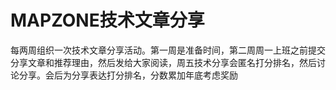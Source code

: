 # MAPZONE技术文章分享
每两周组织一次技术文章分享活动。第一周是准备时间，第二周周一上班之前提交分享文章和推荐理由，然后发给大家阅读，周五技术分享会匿名打分排名，然后讨论分享。会后为分享表达打分排名，分数累加年底考虑奖励
